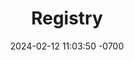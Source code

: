 ---
layout: page
title: "Registry"
date: 2024-02-12 11:03:50 -0700
permalink: /registry/
redirect_to: https://withjoy.com/max-and-alyse/registry
---